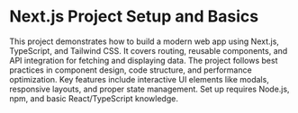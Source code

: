 # Next.js Project Setup and Basics

This project demonstrates how to build a modern web app using Next.js, TypeScript, and Tailwind CSS. It covers routing, reusable components, and API integration for fetching and displaying data. The project follows best practices in component design, code structure, and performance optimization. Key features include interactive UI elements like modals, responsive layouts, and proper state management. Set up requires Node.js, npm, and basic React/TypeScript knowledge.

